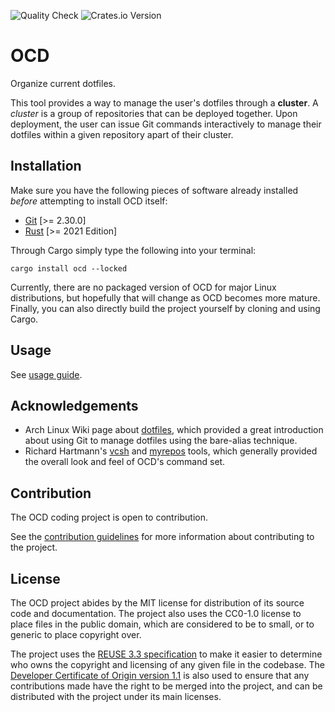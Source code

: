 <!--
SPDX-FileCopyrightText: 2025 Jason Pena <jasonpena@awkless.com>
SPDX-License-Identifier: MIT
-->

![Quality Check][quality-badge] ![Crates.io Version][crates-release]

# OCD

Organize current dotfiles.

This tool provides a way to manage the user's dotfiles through a __cluster__. A
_cluster_ is a group of repositories that can be deployed together. Upon
deployment, the user can issue Git commands interactively to manage their
dotfiles within a given repository apart of their cluster.

## Installation

Make sure you have the following pieces of software already installed _before_
attempting to install OCD itself:

- [Git][git-scm] [>= 2.30.0]
- [Rust][rust-lang] [>= 2021 Edition]

Through Cargo simply type the following into your terminal:

```
cargo install ocd --locked
```

Currently, there are no packaged version of OCD for major Linux distributions,
but hopefully that will change as OCD becomes more mature. Finally, you can also
directly build the project yourself by cloning and using Cargo.

## Usage

See [usage guide][ocd-usage].

## Acknowledgements

- Arch Linux Wiki page about [dotfiles][archwiki-dotfiles], which provided a
  great introduction about using Git to manage dotfiles using the bare-alias
  technique.
- Richard Hartmann's [vcsh][vcsh-git] and [myrepos][mr-git] tools, which
  generally provided the overall look and feel of OCD's command set.

## Contribution

The OCD coding project is open to contribution.

See the [contribution guidelines][contrib-guide] for more information about
contributing to the project.

## License

The OCD project abides by the MIT license for distribution of its source code
and documentation. The project also uses the CC0-1.0 license to place files in
the public domain, which are considered to be to small, or to generic to place
copyright over.

The project uses the [REUSE 3.3 specification][reuse-3.3] to make it easier to
determine who owns the copyright and licensing of any given file in the
codebase. The [Developer Certificate of Origin version 1.1][linux-dco] is also
used to ensure that any contributions made have the right to be merged into the
project, and can be distributed with the project under its main licenses.

[quality-badge]: https://img.shields.io/github/actions/workflow/status/awkless/ocd/quality.yaml?style=for-the-badge
[crates-release]: https://img.shields.io/crates/v/ocd?style=for-the-badge&logo=rust&label=ocd
[archwiki-dotfiles]: https://wiki.archlinux.org/title/Dotfiles#Tracking_dotfiles_directly_with_Git
[git-scm]: https://git-scm.com/downloads
[rust-lang]: https://www.rust-lang.org/tools/install
[ocd-usage]: https://www.awkless.com/ocd/usage
[contrib-guide]: ./CONTRIBUTING.md
[linux-dco]: https://developercertificate.org/
[reuse-3.3]: https://reuse.software/spec-3.3/
[vcsh-git]: https://github.com/RichiH/vcsh
[mr-git]: https://github.com/RichiH/myrepos
